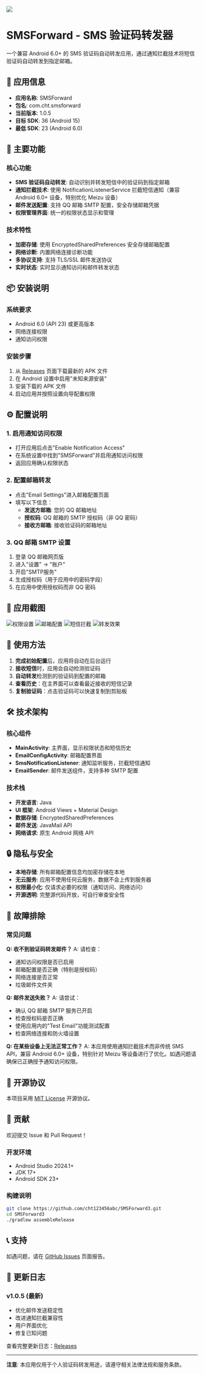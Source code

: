 
![](docs/screenshots/1x1_Please_redesign_an_app_icon_for.png)
# SMSForward - SMS 验证码转发器

一个兼容 Android 6.0+ 的 SMS 验证码自动转发应用，通过通知拦截技术将短信验证码自动转发到指定邮箱。

## 📱 应用信息

- **应用名称**: SMSForward
- **包名**: com.cht.smsforward
- **当前版本**: 1.0.5
- **目标 SDK**: 36 (Android 15)
- **最低 SDK**: 23 (Android 6.0)

## 🚀 主要功能

### 核心功能
- **SMS 验证码自动转发**: 自动识别并转发短信中的验证码到指定邮箱
- **通知拦截技术**: 使用 NotificationListenerService 拦截短信通知（兼容 Android 6.0+ 设备，特别优化 Meizu 设备）
- **邮件发送配置**: 支持 QQ 邮箱 SMTP 配置，安全存储邮箱凭据
- **权限管理界面**: 统一的权限状态显示和管理

### 技术特性
- **加密存储**: 使用 EncryptedSharedPreferences 安全存储邮箱配置
- **网络诊断**: 内置网络连接诊断功能
- **多协议支持**: 支持 TLS/SSL 邮件发送协议
- **实时状态**: 实时显示通知访问和邮件转发状态

## 📦 安装说明

### 系统要求
- Android 6.0 (API 23) 或更高版本
- 网络连接权限
- 通知访问权限

### 安装步骤
1. 从 [Releases](https://github.com/cht123456abc/SMSForward3/releases) 页面下载最新的 APK 文件
2. 在 Android 设置中启用"未知来源安装"
3. 安装下载的 APK 文件
4. 启动应用并按照设置向导配置权限

## ⚙️ 配置说明

### 1. 启用通知访问权限
- 打开应用后点击"Enable Notification Access"
- 在系统设置中找到"SMSForward"并启用通知访问权限
- 返回应用确认权限状态

### 2. 配置邮箱转发
- 点击"Email Settings"进入邮箱配置页面
- 填写以下信息：
  - **发送方邮箱**: 您的 QQ 邮箱地址
  - **授权码**: QQ 邮箱的 SMTP 授权码（非 QQ 密码）
  - **接收方邮箱**: 接收验证码的邮箱地址

### 3. QQ 邮箱 SMTP 设置
1. 登录 QQ 邮箱网页版
2. 进入"设置" → "账户"
3. 开启"SMTP服务"
4. 生成授权码（用于应用中的密码字段）
5. 在应用中使用授权码而非 QQ 密码

## 📱 应用截图
![权限设置](docs/screenshots/20250726001319_39.jpg)
![邮箱配置](docs/screenshots/20250726001313_41.jpg)
![短信拦截](docs/screenshots/20250726001316_40.jpg)
![转发效果](docs/screenshots/20250726001304_42.jpg)

## 🔧 使用方法

1. **完成初始配置**后，应用将自动在后台运行
2. **接收短信**时，应用会自动检测验证码
3. **自动转发**检测到的验证码到配置的邮箱
4. **查看历史**：在主界面可以查看最近接收的短信记录
5. **复制验证码**：点击验证码可以快速复制到剪贴板

## 🛠️ 技术架构

### 核心组件
- **MainActivity**: 主界面，显示权限状态和短信历史
- **EmailConfigActivity**: 邮箱配置界面
- **SmsNotificationListener**: 通知监听服务，拦截短信通知
- **EmailSender**: 邮件发送组件，支持多种 SMTP 配置

### 技术栈
- **开发语言**: Java
- **UI 框架**: Android Views + Material Design
- **数据存储**: EncryptedSharedPreferences
- **邮件发送**: JavaMail API
- **网络请求**: 原生 Android 网络 API

## 🔒 隐私与安全

- **本地存储**: 所有邮箱配置信息均加密存储在本地
- **无云服务**: 应用不使用任何云服务，数据不会上传到服务器
- **权限最小化**: 仅请求必要的权限（通知访问、网络访问）
- **开源透明**: 完整源代码开放，可自行审查安全性

## 🐛 故障排除

### 常见问题

**Q: 收不到验证码转发邮件？**
A: 请检查：
- 通知访问权限是否已启用
- 邮箱配置是否正确（特别是授权码）
- 网络连接是否正常
- 垃圾邮件文件夹

**Q: 邮件发送失败？**
A: 请尝试：
- 确认 QQ 邮箱 SMTP 服务已开启
- 检查授权码是否正确
- 使用应用内的"Test Email"功能测试配置
- 检查网络连接和防火墙设置

**Q: 在某些设备上无法正常工作？**
A: 本应用使用通知拦截技术而非传统 SMS API，兼容 Android 6.0+ 设备，特别针对 Meizu 等设备进行了优化。如遇问题请确保已正确授予通知访问权限。

## 📄 开源协议

本项目采用 [MIT License](LICENSE) 开源协议。

## 🤝 贡献

欢迎提交 Issue 和 Pull Request！

### 开发环境
- Android Studio 2024.1+
- JDK 17+
- Android SDK 23+

### 构建说明
```bash
git clone https://github.com/cht123456abc/SMSForward3.git
cd SMSForward3
./gradlew assembleRelease
```

## 📞 支持

如遇问题，请在 [GitHub Issues](https://github.com/cht123456abc/SMSForward3/issues) 页面报告。

## 🔄 更新日志

### v1.0.5 (最新)
- 优化邮件发送稳定性
- 改进通知拦截兼容性
- 用户界面优化
- 修复已知问题

查看完整更新日志：[Releases](https://github.com/cht123456abc/SMSForward3/releases)

---

**注意**: 本应用仅用于个人验证码转发用途，请遵守相关法律法规和服务条款。
